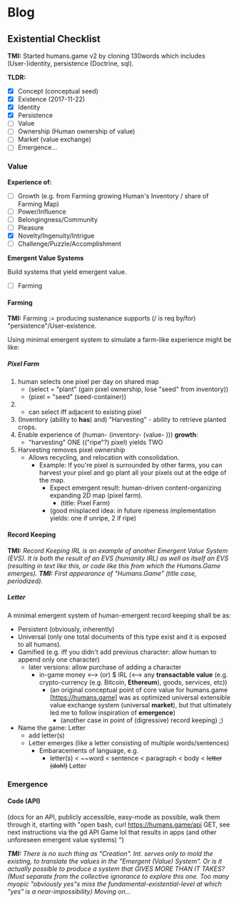 # Blog

## Existential Checklist

**TMI:** Started humans.game v2 by cloning 130words which includes (User-)identity, persistence (Doctrine, sql).

**TLDR:**

 - [x] Concept (conceptual seed)
 - [x] Existence (2017-11-22)
 - [x] Identity
 - [x] Persistence
 - [ ] Value
 - [ ] Ownership (Human ownership of value)
 - [ ] Market (value exchange)
 - [ ] Emergence...

### Value

**Experience of:**
 - [ ] Growth (e.g. from Farming growing Human's Inventory / share of Farming Map)
 - [ ] Power/Influence
 - [ ] Belongingness/Community
 - [ ] Pleasure
 - [x] Novelty/Ingenuity/Intrigue
 - [ ] Challenge/Puzzle/Accomplishment

**Emergent Value Systems**

Build systems that yield emergent value.

- [ ] Farming

#### Farming

**TMI:** Farming := producing sustenance supports (/ is req by/for) "persistence"/User-existence.

Using minimal emergent system to simulate a farm-like experience might be like:

##### Pixel Farm

1. human selects one pixel per day on shared map
   - (select = "plant" (gain pixel ownership, lose "seed" from inventory))
   - (pixel = "seed" (seed-container))
2. - can select iff adjacent to existing pixel
3. (Inventory (ability to **has**) and) "Harvesting"  - ability to retrieve planted crops.
4. Enable experience of (human- (inventory- (value- ))) **growth**:
   - "harvesting" ONE (("ripe"?) pixel) yields TWO
5. Harvesting removes pixel ownership
   - Allows recycling, and relocation with consolidation.
     - Example: If you're pixel is surrounded by other farms, you can harvest your pixel and go plant all your pixels out at the edge of the map.
       - Expect emergent result: human-driven content-organizing expanding 2D map (pixel farm).
         - (title: Pixel Farm)
       - (good misplaced idea: in future ripeness implementation yields: one if unripe, 2 if ripe)

#### Record Keeping

**TMI:** *Record Keeping IRL is an example of another Emergent Value System (EVS).  It is both the result of an EVS (humanity IRL) as well as itself an EVS (resulting in text like this, or code like this from which the Humans.Game emerges).  **TMI:** First appearance of "Humans.Game" (title case, periodized).*

##### Letter

A minimal emergent system of human-emergent record keeping shall be as:

- Persistent (obviously, inherently)
- Universal (only one total documents of this type exist and it is exposed to all humans).
- Gamified (e.g. iff you didn't add previous character: allow human to append only one character)
  - later versions: allow purchase of adding a character
     - in-game money <--> (or) $ IRL (<--> any **transactable value** (e.g. crypto-currency (e.g. Bitcoin, **Ethereum**), goods, services, etc))
        - (an original conceptual point of core value for humans.game [https://humans.game] was as optimized universal extensible value exchange system (universal **market**), but that ultimately led me to follow inspiration of **emergence**) 
          - (another case in point of (digressive) record keeping) ;)
- Name the game: Letter
    - add letter(s)
    - Letter emerges (like a letter consisting of multiple words/sentences)
        - Embaracements of language, e.g.
            - letter(s) < ~~word < sentence < paragraph < body < ~~letter (doh!)~~ Letter

### Emergence

#### Code (API)

(docs for an API, publicly accessible, easy-mode as possible, walk them through it, starting with "open bash, curl https://humans.game/api GET, see next instructions via the gd API Game lol that results in apps (and other unforeseen emergent value systems) ")

***TMI:** There is no such thing as "Creation". Int. serves only to mold the existing, to translate the values in the "Emergent (Value) System". Or is it actually possible to produce a system that GIVES MORE THAN IT TAKES? (Must separate from the collective ignorance to explore this one. Too many myopic "obviously yes"s miss the fundamental-existential-level at which "yes" is a near-impossibility) Moving on...*